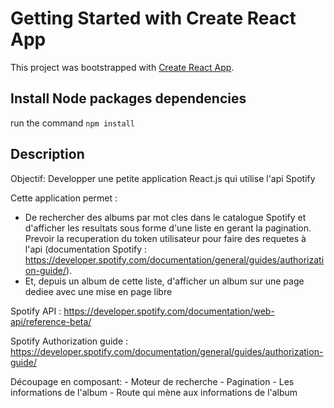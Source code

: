 # Getting Started with Create React App

This project was bootstrapped with [Create React App](https://github.com/facebook/create-react-app).

## Install Node packages dependencies

run the command `npm install`

## Description

Objectif: Developper une petite application React.js qui utilise l'api Spotify

Cette application permet :
- De rechercher des albums par mot cles dans le catalogue Spotify et d'afficher les resultats sous forme d'une liste en gerant la pagination. Prevoir la recuperation du token utilisateur pour faire des requetes à l'api (documentation Spotify : https://developer.spotify.com/documentation/general/guides/authorization-guide/).
- Et, depuis un album de cette liste, d'afficher un album sur une page dediee avec une mise en page libre

Spotify API :
https://developer.spotify.com/documentation/web-api/reference-beta/

Spotify Authorization guide :
https://developer.spotify.com/documentation/general/guides/authorization-guide/

Découpage en composant:
    - Moteur de recherche
    - Pagination
    - Les informations de l'album
    - Route qui mène aux informations de l'album
